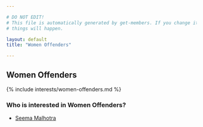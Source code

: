 ```yaml
---

# DO NOT EDIT!
# This file is automatically generated by get-members. If you change it, bad
# things will happen.

layout: default
title: "Women Offenders"

---
```


## Women Offenders

{% include interests/women-offenders.md %}

### Who is interested in Women Offenders?


* [Seema Malhotra](/members/seema-malhotra.html)
